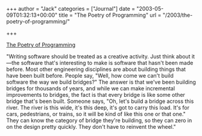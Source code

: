 +++
author = "Jack"
categories = ["Journal"]
date = "2003-05-09T01:32:13+00:00"
title = "The Poetry of Programming"
url = "/2003/the-poetry-of-programming/"

+++

[The Poetry of Programming][1]

"Writing software should be treated as a creative activity. Just think about it&#8212;the software that's interesting to make is software that hasn't been made before. Most other engineering disciplines are about building things that have been built before. People say, "Well, how come we can't build software the way we build bridges?" The answer is that we've been building bridges for thousands of years, and while we can make incremental improvements to bridges, the fact is that every bridge is like some other bridge that's been built. Someone says, "Oh, let's build a bridge across this river. The river is this wide, it's this deep, it's got to carry this load. It's for cars, pedestrians, or trains, so it will be kind of like this one or that one." They can know the category of bridge they're building, so they can zero in on the design pretty quickly. They don't have to reinvent the wheel."

 [1]: http://java.sun.com/features/2002/11/gabriel_qa.html